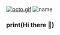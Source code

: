 [![octo.gif](https://i.postimg.cc/bNKvzPW2/octo.gif)](https://postimg.cc/WhwVnB22)                                             ![name](https://user-images.githubusercontent.com/72008078/172396305-fdc406a5-0229-45bb-87d5-d7460642c827.svg)
### print(Hi there 👋)

<!--
**MiguelLm84/MiguelLm84** is a ✨ _special_ ✨ repository because its `README.md` (this file) appears on your GitHub profile.

Here are some ideas to get you started:

- 🔭 I’m currently working on ...
- 🌱 I’m currently learning ...
- 👯 I’m looking to collaborate on ...
- 🤔 I’m looking for help with ...
- 💬 Ask me about ...
- 📫 How to reach me: ...
- 😄 Pronouns: ...
- ⚡ Fun fact: ...
-->
